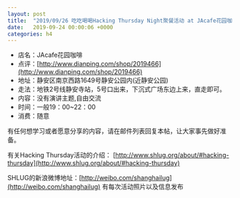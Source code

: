 ```yaml
---
layout: post
title:  "2019/09/26 吃吃喝喝Hacking Thursday Night聚餐活动 at JAcafe花园咖啡"
date:   2019-09-24 00:00:06 +0000
categories: h4
---
```

- 店名：JAcafe花园咖啡
- 点评：[http://www.dianping.com/shop/2019466](http://www.dianping.com/shop/2019466)
- 地址：静安区南京西路1649号静安公园内(近静安公园)
- 走法：地铁2号线静安寺站，5号口出来，下沉式广场东边上来，直走即可。
- 内容：没有演讲主题,自由交流
- 时间：一般19：00~22：00
- 消费：随意

有任何想学习或者愿意分享的内容，请在邮件列表回复本帖，让大家事先做好准备。

有关Hacking Thursday活动的介绍：
[http://www.shlug.org/about/#hacking-thursday](http://www.shlug.org/about/#hacking-thursday)

SHLUG的新浪微博地址：[http://weibo.com/shanghailug](http://weibo.com/shanghailug) 有每次活动照片以及信息发布

